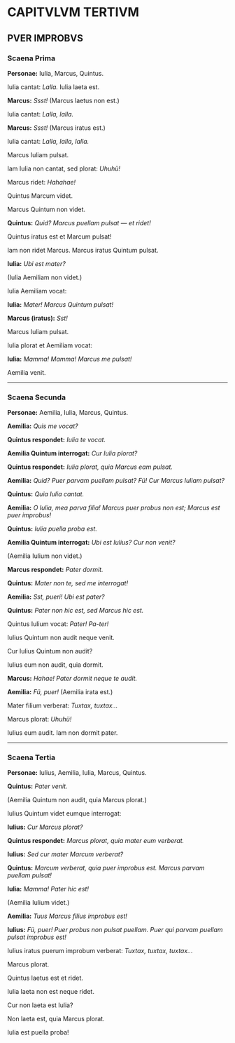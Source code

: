 # CAPITVLVM TERTIVM  
## PVER IMPROBVS  

### **Scaena Prima**  
**Personae:** Iulia, Marcus, Quintus.  

Iulia cantat: *Lalla.* Iulia laeta est.  

**Marcus:** *Ssst!* (Marcus laetus non est.)  

Iulia cantat: *Lalla, lalla.*  

**Marcus:** *Ssst!* (Marcus iratus est.)  

Iulia cantat: *Lalla, lalla, lalla.*  

Marcus Iuliam pulsat.  

Iam Iulia non cantat, sed plorat: *Uhuhü!*  

Marcus ridet: *Hahahae!*  

Quintus Marcum videt.  

Marcus Quintum non videt.  

**Quintus:** *Quid? Marcus puellam pulsat — et ridet!*  

Quintus iratus est et Marcum pulsat!  

Iam non ridet Marcus. Marcus iratus Quintum pulsat.  

**Iulia:** *Ubi est mater?*  

(Iulia Aemiliam non videt.)  

Iulia Aemiliam vocat:  

**Iulia:** *Mater! Marcus Quintum pulsat!*  

**Marcus (iratus):** *Sst!*  

Marcus Iuliam pulsat.  

Iulia plorat et Aemiliam vocat:  

**Iulia:** *Mamma! Mamma! Marcus me pulsat!*  

Aemilia venit.  

---

### **Scaena Secunda**  
**Personae:** Aemilia, Iulia, Marcus, Quintus.  

**Aemilia:** *Quis me vocat?*  

**Quintus respondet:** *Iulia te vocat.*  

**Aemilia Quintum interrogat:** *Cur Iulia plorat?*  

**Quintus respondet:** *Iulia plorat, quia Marcus eam pulsat.*  

**Aemilia:** *Quid? Puer parvam puellam pulsat? Fü! Cur Marcus Iuliam pulsat?*  

**Quintus:** *Quia Iulia cantat.*  

**Aemilia:** *O Iulia, mea parva filia! Marcus puer probus non est; Marcus est puer improbus!*  

**Quintus:** *Iulia puella proba est.*  

**Aemilia Quintum interrogat:** *Ubi est Iulius? Cur non venit?*  

(Aemilia Iulium non videt.)  

**Marcus respondet:** *Pater dormit.*  

**Quintus:** *Mater non te, sed me interrogat!*  

**Aemilia:** *Sst, pueri! Ubi est pater?*  

**Quintus:** *Pater non hic est, sed Marcus hic est.*  

Quintus Iulium vocat: *Pater! Pa-ter!*  

Iulius Quintum non audit neque venit.  

Cur Iulius Quintum non audit?  

Iulius eum non audit, quia dormit.  

**Marcus:** *Hahae! Pater dormit neque te audit.*  

**Aemilia:** *Fü, puer!* (Aemilia irata est.)  

Mater filium verberat: *Tuxtax, tuxtax...*  

Marcus plorat: *Uhuhü!*  

Iulius eum audit. Iam non dormit pater.  

---

### **Scaena Tertia**  
**Personae:** Iulius, Aemilia, Iulia, Marcus, Quintus.  

**Quintus:** *Pater venit.*  

(Aemilia Quintum non audit, quia Marcus plorat.)  

Iulius Quintum videt eumque interrogat:  

**Iulius:** *Cur Marcus plorat?*  

**Quintus respondet:** *Marcus plorat, quia mater eum verberat.*  

**Iulius:** *Sed cur mater Marcum verberat?*  

**Quintus:** *Marcum verberat, quia puer improbus est. Marcus parvam puellam pulsat!*  

**Iulia:** *Mamma! Pater hic est!*  

(Aemilia Iulium videt.)  

**Aemilia:** *Tuus Marcus filius improbus est!*  

**Iulius:** *Fü, puer! Puer probus non pulsat puellam. Puer qui parvam puellam pulsat improbus est!*  

Iulius iratus puerum improbum verberat: *Tuxtax, tuxtax, tuxtax...*  

Marcus plorat.  

Quintus laetus est et ridet.  

Iulia laeta non est neque ridet.  

Cur non laeta est Iulia?  

Non laeta est, quia Marcus plorat.  

Iulia est puella proba!  